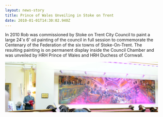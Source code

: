 ```yaml
---
layout: news-story
title: Prince of Wales Unveiling in Stoke on Trent
date: 2010-01-01T14:30:02.940Z
---
```

In 2010 Rob was commissioned by Stoke on Trent City Council to paint a large 24'x 6' oil painting of the council in full session to commemorate the Centenary of the Federation of the six towns of Stoke-On-Trent. The resulting painting is on permanent display inside the Council Chamber and was unveiled by HRH Prince of Wales and HRH Duchess of Cornwall.

![](/assets/img/uploads/prince-of-wales-unveiling-in-stoke-on-trent.jpg)